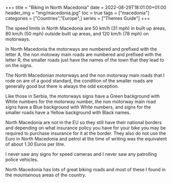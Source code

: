 +++
title = "Biking in North Macedonia"
date = 2022-08-29T18:01:00+01:00
header_img = "img/macedonia.jpg"
toc = true
tags = ["macedonia"]
categories = ["Countries","Europe",]
series = ["Themes Guide"]
+++

The speed limits in North Macedonia are 50 km/h (31 mph) in built up areas, 80 km/h (50 mph) outside built up areas, and 120 km/h (78 mph) on motorways.

In North Macedonia the motorways are numbered and prefixed with the letter A, the non motoway main roads are numbered and prefixed with the letter R, the smaller roads just have the names of the town that they lead to on the signs.

The North Macedonian motorways and the non motorway main roads that I rode on are of a good standard, the condition of the smaller roads are generally good but there is always the odd exception.

Like those in Serbia, the motorways signs have a Green background with White numbers for the motorway number, the non motorway main road signs have a Blue background with White numbers, and signs for the smaller roads have a Yellow background with Black names.

North Macedonia are not in the EU so they still have their national borders and depending on what insurance policy you have for your bike you may be required to purchase insurance for it at the border. They also do not use the Euro in North Macedonia and petrol at the time of writing was the equivalent of about 1.30 Euros per litre. 

I never saw any signs for speed cameras and I never saw any patrolling police vehicles.

North Macedonia has lots of great biking roads and most of these I found in the mountainous areas of the country. 